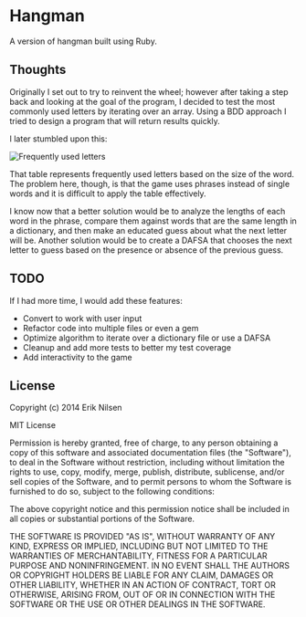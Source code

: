 # Hangman

A version of hangman built using Ruby.

## Thoughts

Originally I set out to try to reinvent the wheel; however after taking a step back and looking at the goal of the program, I decided to test the most commonly used letters by iterating over an array. Using a BDD approach I tried to design a program that will return results quickly.

I later stumbled upon this:

![Frequently used letters](http://i.imgur.com/sRWxFQ2.png "Frequently Used Letters")

That table represents frequently used letters based on the size of the word. The problem here, though, is that the game uses phrases instead of single words and it is difficult to apply the table effectively.

I know now that a better solution would be to analyze the lengths of each word in the phrase, compare them against words that are the same length in a dictionary, and then make an educated guess about what the next letter will be. Another solution would be to create a DAFSA that chooses the next letter to guess based on the presence or absence of the previous guess.

## TODO
If I had more time, I would add these features:

- Convert to work with user input
- Refactor code into multiple files or even a gem
- Optimize algorithm to iterate over a dictionary file or use a DAFSA
- Cleanup and add more tests to better my test coverage
- Add interactivity to the game

## License

Copyright (c) 2014 Erik Nilsen

MIT License

Permission is hereby granted, free of charge, to any person obtaining
a copy of this software and associated documentation files (the
"Software"), to deal in the Software without restriction, including
without limitation the rights to use, copy, modify, merge, publish,
distribute, sublicense, and/or sell copies of the Software, and to
permit persons to whom the Software is furnished to do so, subject to
the following conditions:

The above copyright notice and this permission notice shall be
included in all copies or substantial portions of the Software.

THE SOFTWARE IS PROVIDED "AS IS", WITHOUT WARRANTY OF ANY KIND,
EXPRESS OR IMPLIED, INCLUDING BUT NOT LIMITED TO THE WARRANTIES OF
MERCHANTABILITY, FITNESS FOR A PARTICULAR PURPOSE AND
NONINFRINGEMENT. IN NO EVENT SHALL THE AUTHORS OR COPYRIGHT HOLDERS BE
LIABLE FOR ANY CLAIM, DAMAGES OR OTHER LIABILITY, WHETHER IN AN ACTION
OF CONTRACT, TORT OR OTHERWISE, ARISING FROM, OUT OF OR IN CONNECTION
WITH THE SOFTWARE OR THE USE OR OTHER DEALINGS IN THE SOFTWARE.
